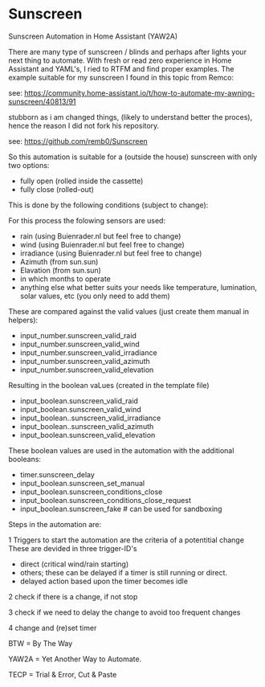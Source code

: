 # Sunscreen
Sunscreen Automation in Home Assistant (YAW2A)

There are many type of sunscreen / blinds and perhaps after lights your next thing to automate.
With fresh or read zero experience in Home Assistant and YAML's, I ried to RTFM and find proper examples.
The example suitable for my sunscreen I found in this topic from Remco:

see: https://community.home-assistant.io/t/how-to-automate-my-awning-sunscreen/40813/91

stubborn as i am changed things, (likely to understand better the proces), hence the reason I did not fork his repository.

see: https://github.com/remb0/Sunscreen

So this automation is suitable for a (outside the house) sunscreen with only two options:
- fully open (rolled inside the cassette)
- fully close (rolled-out)

This is done by the following conditions (subject to change):

For this process the folowing sensors are used:
- rain (using Buienrader.nl but feel free to change)
- wind (using Buienrader.nl but feel free to change)
- irradiance (using Buienrader.nl but feel free to change)
- Azimuth (from sun.sun)
- Elavation (from sun.sun)
- in which months to operate
- anything else what better suits your needs like temperature, lumination, solar values, etc (you only need to add them)

These are compared against the valid values (just create them manual in helpers):
- input_number.sunscreen_valid_raid
- input_number.sunscreen_valid_wind
- input_number.sunscreen_valid_irradiance
- input_number.sunscreen_valid_azimuth
- input_number.sunscreen_valid_elevation

Resulting in the boolean vaLues (created in the template file)
- input_boolean.sunscreen_valid_raid
- input_boolean.sunscreen_valid_wind
- input_boolean..sunscreen_valid_irradiance
- input_boolean..sunscreen_valid_azimuth
- input_boolean.sunscreen_valid_elevation

These boolean values are used in the automation with the additional booleans:
- timer.sunscreen_delay
- input_boolean.sunscreen_set_manual
- input_boolean.sunscreen_conditions_close
- input_boolean.sunscreen_conditions_close_request
- input_boolean.sunscreen_fake # can be used for sandboxing

Steps in the automation are:

1 Triggers to start the automation are the criteria of a potentitial change
  These are devided in three trigger-ID's
  - direct (critical wind/rain starting)
  - others; these can be delayed if a timer is still running or direct.
  - delayed action based upon the timer becomes idle

2 check if there is a change, if not stop

3 check if we need to delay the change to avoid too frequent changes

4 change and (re)set timer

BTW = By The Way

YAW2A = Yet Another Way to Automate.

TECP = Trial & Error, Cut & Paste

